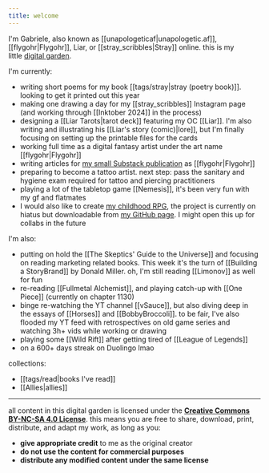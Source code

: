 ```yaml
---
title: welcome
---
```

I'm Gabriele, also known as [[unapologeticaf|unapologetic.af]], [[flygohr|Flygohr]], Liar, or [[stray_scribbles|Stray]] online. this is my little [digital garden](https://jzhao.xyz/posts/networked-thought#what-is-digital-gardening).

I'm currently:
- writing short poems for my book [[tags/stray|stray (poetry book)]]. looking to get it printed out this year
- making one drawing a day for my [[stray_scribbles]] Instagram page (and working through [[Inktober 2024]] in the process)
- designing a [[Liar Tarots|tarot deck]] featuring my OC [[Liar]]. I'm also writing and illustrating his [[Liar's story (comic)|lore]], but I'm finally focusing on setting up the printable files for the cards
- working full time as a digital fantasy artist under the art name [[flygohr|Flygohr]]
- writing articles for [my small Substack publication](https://flygohr.substack.com/) as [[flygohr|Flygohr]]
- preparing to become a tattoo artist. next step: pass the sanitary and hygiene exam required for tattoo and piercing practitioners
- playing a lot of the tabletop game [[Nemesis]], it's been very fun with my gf and flatmates
- I would also like to create [my childhood RPG](https://github.com/unapologeticaf/childhood-rpg), the project is currently on hiatus but downloadable from [my GitHub page](https://github.com/unapologeticaf/). I might open this up for collabs in the future

I'm also:
- putting on hold the [[The Skeptics' Guide to the Universe]] and focusing on reading marketing related books. This week it's the turn of [[Building a StoryBrand]] by Donald Miller. oh, I'm still reading [[Limonov]] as well for fun
- re-reading [[Fullmetal Alchemist]], and playing catch-up with [[One Piece]] (currently on chapter 1130)
- binge re-watching the YT channel [[vSauce]], but also diving deep in the essays of [[Horses]] and [[BobbyBroccoli]]. to be fair, I've also flooded my YT feed with retrospectives on old game series and watching 3h+ vids while working or drawing
- playing some [[Wild Rift]] after getting tired of [[League of Legends]]
- on a 600+ days streak on Duolingo lmao

collections:
- [[tags/read|books I've read]]
- [[Allies|allies]]

---

all content in this digital garden is licensed under the **[Creative Commons BY-NC-SA 4.0 License](https://creativecommons.org/licenses/by-nc-sa/4.0/deed.en)**. this means you are free to share, download, print, distribute, and adapt my work, as long as you:

- **give appropriate credit** to me as the original creator
- **do not use the content for commercial purposes**
- **distribute any modified content under the same license**
